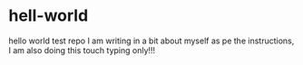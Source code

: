# hell-world
hello world test repo
I am writing in a bit about myself as pe the instructions, I am also doing this touch typing only!!!
